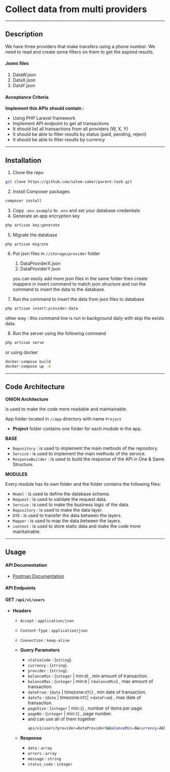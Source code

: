 # Collect data from multi providers
___
## Description
We have three providers that make transfers using a phone number. We need to read and create some filters on them to get the aspired results.

#### Jsons files
1. DataW.json
2. DataX.json
3. DataY.json



#### Acceptance Criteria
**Implement this APIs should contain :**
* Using PHP Laravel framework
* Implement API endpoint to get all transactions
* It should list all transactions from all providers (W, X, Y)
* It should be able to filter results by status (paid, pending, reject)
* It should be able to filter results by currency

---
## Installation

1. Clone the repo
```sh
git clone https://github.com/salem-saber/parent-task.git
```
2. Install Composer packages
```sh
composer install
```
3. Copy `.env.example` to `.env` and set your database credentials
4. Generate an app encryption key
```sh
php artisan key:generate
```
5. Migrate the database
```sh
php artisan migrate
```
6. Put json files in `//storage/provider` folder
   1. DataProviderX.json
   2. DataProviderY.json

    you can easily add more json files in the same folder then create mappers in insert command to match json structure and run the command to insert the data to the database. 

7. Run the command to insert the data from json files to database
```sh
php artisan insert:provider-data
```
other way : this command line is run in background daily with skip the exists data.

8. Run the server using the following command
```sh
php artisan serve
```
or using docker
```sh
docker-compose build
docker-compose up -d
```



___

## Code Architecture 
**ONION Architecture**

is used to make the code more readable and maintainable. 

App folder located in `//app` directory with name `Project`
* **Project** folder contains one folder for each module in the app.

**BASE**
* `Repository` : is used to implement the main methods of the repository.
* `Service` : is used to implement the main methods of the service.
* `ResponseBuilder` : is used to build the response of the API in One & Same Structure.

**MODULES**

Every module has its own folder and the folder contains the following files:
* `Model` : is used to define the database schema.
* `Request` : is used to validate the request data.
* `Service` : is used to make the business logic of the data.
* `Repository` : is used to make the data layer.
* `DTO` : is used to transfer the data between the layers.
* `Mapper` : is used to map the data between the layers.
* `context` : is used to store static data and make the code more maintainable.

___
## Usage

#### API Documentation
* [Postman Documentation](https://documenter.getpostman.com/view/4199586/2s8YsqUEWL)

#### API Endpoints

#### GET `/api/v1/users`
* **Headers**
   * `Accept` : `application/json`
   * `Content-Type` : `application/json`
   * `Connection` : `keep-alive`


   * **Query Parameters**
       * `statusCode` : (`string`).
       * `currency` : (`string`).
       * `provider` : (`string`).
       * `balanceMin` : (`integer` | min:`0`) , min amount of transaction.
       * `balanceMax` : (`integer` | min:`0` | >`balanceMin`) , max amount of transaction.
       * `dateFrom` : (`date` | timezone:`UTC`) , min date of transaction.
       * `dateTo` : (`date` | timezone:`UTC`| >`dateFrom`) , max date of transaction.
       * `pageSize` : (`integer` | min:`1`) , number of items per page.
       * `pageNo` : (`integer` | min:`1`) , page number.
       * and can use all of them together 
         ```sh
         api/v1/users?provider=DataProviderX&balanceMin=0&currency=AED&statusCode=Authorised&balanceMax=10&pageSize=10&pageNo=1&dateFrom=2018-12-01&dateTo=2022-12-20
         ```
     
   * **Response**
      * `data` : `array`
      * `errors` : `array`
      * `message` : `string`
      * `status_code` : `integer`
      
